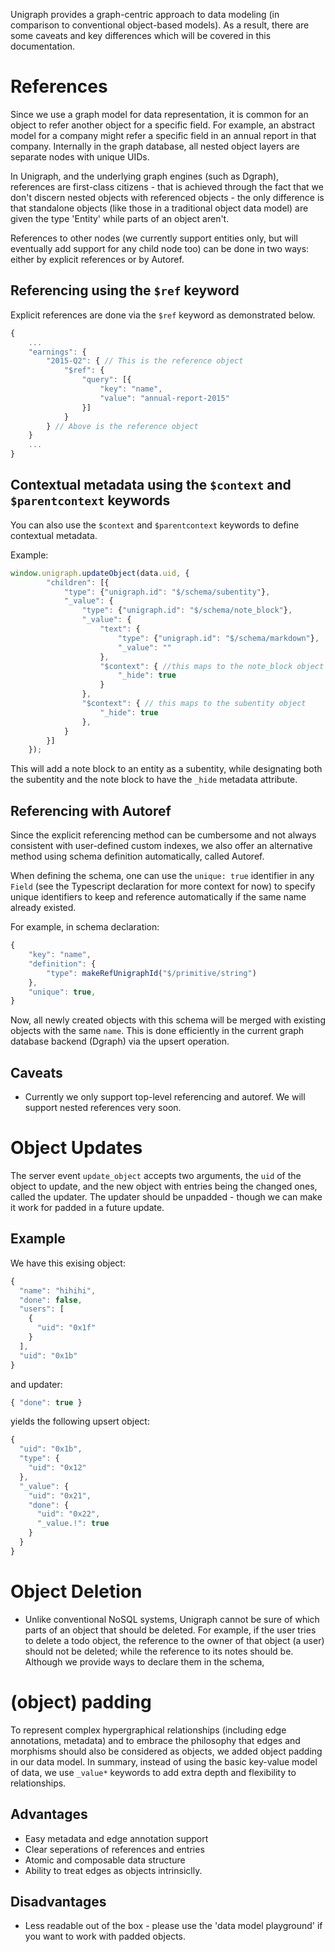 
  Unigraph provides a graph-centric approach to data modeling (in comparison to conventional object-based models). As a result, there are some caveats and key differences which will be covered in this documentation.
  
  # References
  
  Since we use a graph model for data representation, it is common for an object to refer another object for a specific field. For example, an abstract model for a company might refer a specific field in an annual report in that company. Internally in the graph database, all nested object layers are separate nodes with unique UIDs.
  
  In Unigraph, and the underlying graph engines (such as Dgraph), references are first-class citizens - that is achieved through the fact that we don't discern nested objects with referenced objects - the only difference is that standalone objects (like those in a traditional object data model) are given the type 'Entity' while parts of an object aren't.
  
  References to other nodes (we currently support entities only, but will eventually add support for any child node too) can be done in two ways: either by explicit references or by Autoref.
  
  ## Referencing using the `$ref` keyword
  
  Explicit references are done via the `$ref` keyword as demonstrated below.
  
  ```typescript
  {
      ...
      "earnings": {
          "2015-Q2": { // This is the reference object
              "$ref": {
                  "query": [{
                      "key": "name",
                      "value": "annual-report-2015"
                  }]
              }
          } // Above is the reference object
      }
      ...
  }
  ```
  
  ## Contextual metadata using the `$context` and `$parentcontext` keywords
  
  You can also use the `$context` and `$parentcontext` keywords to define contextual metadata.
  
  Example: 
  
  ```typescript
  window.unigraph.updateObject(data.uid, {
          "children": [{
              "type": {"unigraph.id": "$/schema/subentity"},
              "_value": {
                  "type": {"unigraph.id": "$/schema/note_block"},
                  "_value": {
                      "text": {
                          "type": {"unigraph.id": "$/schema/markdown"},
                          "_value": ""
                      },
                      "$context": { //this maps to the note_block object
                          "_hide": true
                      }
                  },
                  "$context": { // this maps to the subentity object
                      "_hide": true
                  },
              }
          }]
      });
  ```
  
  This will add a note block to an entity as a subentity, while designating both the subentity and the note block to have the `_hide` metadata attribute.
  
  
  ## Referencing with Autoref
  
  Since the explicit referencing method can be cumbersome and not always consistent with user-defined custom indexes, we also offer an alternative method using schema definition automatically, called Autoref.
  
  When defining the schema, one can use the `unique: true` identifier in any `Field` (see the Typescript declaration for more context for now) to specify unique identifiers to keep and reference automatically if the same name already existed.
  
  For example, in schema declaration:
  
  ```typescript
  {
      "key": "name",
      "definition": {
          "type": makeRefUnigraphId("$/primitive/string")
      },
      "unique": true,
  }
  ```
  
  Now, all newly created objects with this schema will be merged with existing objects with the same `name`. This is done efficiently in the current graph database backend (Dgraph) via the upsert operation.
  
  ## Caveats
  - Currently we only support top-level referencing and autoref. We will support nested references very soon.
  
  # Object Updates
  
  The server event `update_object` accepts two arguments, the `uid` of the object to update, and the new object with entries being the changed ones, called the updater. The updater should be unpadded - though we can make it work for padded in a future update.
  
  ## Example
  
  We have this exising object:
  ```typescript
  {
    "name": "hihihi",
    "done": false,
    "users": [
      {
        "uid": "0x1f"
      }
    ],
    "uid": "0x1b"
  }
  ```
  
  and updater:
  ```typescript
  { "done": true }
  ```
  
  yields the following upsert object:
  ```typescript
  {
    "uid": "0x1b",
    "type": {
      "uid": "0x12"
    },
    "_value": {
      "uid": "0x21",
      "done": {
        "uid": "0x22",
        "_value.!": true
      }
    }
  }
  ```
  
  # Object Deletion
  
  * Unlike conventional NoSQL systems, Unigraph cannot be sure of which parts of an object that should be deleted. For example, if the user tries to delete a todo object, the reference to the owner of that object (a user) should not be deleted; while the reference to its notes should be. Although we provide ways to declare them in the schema, 
  
  # (object) padding
  
  To represent complex hypergraphical relationships (including edge annotations, metadata) and to embrace the philosophy that edges and morphisms should also be considered as objects, we added object padding in our data model. In summary, instead of using the basic key-value model of data, we use `_value*` keywords to add extra depth and flexibility to relationships.
  
  ## Advantages
  
  - Easy metadata and edge annotation support
  - Clear seperations of references and entries
  - Atomic and composable data structure
  - Ability to treat edges as objects intrinsiclly.
  
  ## Disadvantages
  
  - Less readable out of the box - please use the 'data model playground' if you want to work with padded objects.
